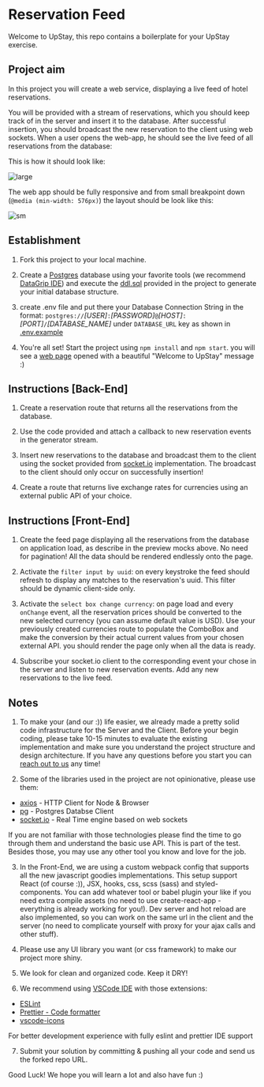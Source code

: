 # Reservation Feed

Welcome to UpStay, this repo contains a boilerplate for your UpStay exercise.

## Project aim

In this project you will create a web service, displaying a live feed of hotel reservations.

You will be provided with a stream of reservations, which you should keep track of in the server and insert it to
the database. After successful insertion, you should broadcast the new reservation to the client using web sockets.
When a user opens the web-app, he should see the live feed of all reservations from the database:

This is how it should look like:

![large](https://raw.githubusercontent.com/ancillary-streams/upstay-exercise-medium/master/preview-layout/lg.png)

The web app should be fully responsive and from small breakpoint down (`@media (min-width: 576px)`) the layout should be look like this:

![sm](https://raw.githubusercontent.com/ancillary-streams/upstay-exercise-medium/master/preview-layout/sm.png)

## Establishment

1. Fork this project to your local machine.

2. Create a [Postgres](https://www.postgresql.org/) database using your favorite tools (we recommend [DataGrip IDE](https://www.jetbrains.com/datagrip/)) and execute the [ddl.sql](https://github.com/ancillary-streams/upstay-exercise-medium/blob/master/ddl.sql) provided in the project to generate your initial database structure.

3. create .env file and put there your Database Connection String in the format: `postgres://`_[USER]_`:`_[PASSWORD]_`@`_[HOST]_`:`_[PORT]_`/`_[DATABASE_NAME]_ under `DATABASE_URL` key as shown in [.env.example](https://github.com/ancillary-streams/upstay-exercise-medium/blob/master/.env.example)

4. You're all set! Start the project using `npm install` and `npm start`. you will see a [web page](http://localhost:9999) opened with a beautiful "Welcome to UpStay" message :)

## Instructions [Back-End]

1. Create a reservation route that returns all the reservations from the database.

2. Use the code provided and attach a callback to new reservation events in the generator stream.

3. Insert new reservations to the database and broadcast them to the client using the socket provided from [socket.io](https://socket.io/) implementation. The broadcast to the client should only occur on successfully insertion!

4. Create a route that returns live exchange rates for currencies using an external public API of your choice.

## Instructions [Front-End]

1. Create the feed page displaying all the reservations from the database on application load, as describe in the preview mocks above. No need for pagination! All the data should be rendered endlessly onto the page.

2. Activate the `filter input by uuid`: on every keystroke the feed should refresh to display any matches to the reservation's uuid. This filter should be dynamic client-side only.

3. Activate the `select box change currency`: on page load and every `onChange` event, all the reservation prices should be converted to the new selected currency (you can assume default value is USD). Use your previously created currencies route to populate the ComboBox and make the conversion by their actual current values from your chosen external API. you should render the page only when all the data is ready.

4. Subscribe your socket.io client to the corresponding event your chose in the server and listen to new reservation events. Add any new reservations to the live feed.

## Notes

1. To make your (and our :)) life easier, we already made a pretty solid code infrastructure for the Server and the Client. Before your begin coding, please take 10-15 minutes to evaluate the existing implementation and make sure you understand the project structure and design architecture.
   If you have any questions before you start you can [reach out to us](mailto:adiel@upstay.tech) any time!

2. Some of the libraries used in the project are not opinionative, please use them:

-   [axios](https://github.com/axios/axios) - HTTP Client for Node & Browser
-   [pg](https://node-postgres.com/) - Postgres Databse Client
-   [socket.io](https://socket.io/) - Real Time engine based on web sockets

If you are not familiar with those technologies please find the time to go through them and understand the basic use API. This is part of the test. Besides those, you may use any other tool you know and love for the job.

3. In the Front-End, we are using a custom webpack config that supports all the new javascript goodies implementations. This setup support React (of course :)), JSX, hooks, css, scss (sass) and styled-components. You can add whatever tool or babel plugin your like if you need extra compile assets (no need to use create-react-app - everything is already working for you!).
   Dev server and hot reload are also implemented, so you can work on the same url in the client and the server (no need to complicate yourself with proxy for your ajax calls and other stuff).

4. Please use any UI library you want (or css framework) to make our project more shiny.

5. We look for clean and organized code. Keep it DRY!

6. We recommend using [VSCode IDE](https://code.visualstudio.com/) with those extensions:

-   [ESLint](https://marketplace.visualstudio.com/items?itemName=dbaeumer.vscode-eslint)
-   [Prettier - Code formatter](https://marketplace.visualstudio.com/items?itemName=esbenp.prettier-vscode)
-   [vscode-icons](https://marketplace.visualstudio.com/items?itemName=vscode-icons-team.vscode-icons)

For better development experience with fully eslint and prettier IDE support

7. Submit your solution by committing & pushing all your code and send us the forked repo URL.

Good Luck! We hope you will learn a lot and also have fun :)
